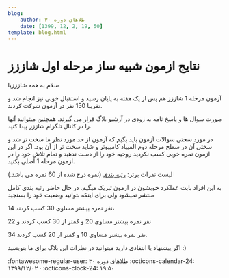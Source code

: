 ```yaml
---
blog:
    author: طلاهای دوره ۳۰
    date: [1399, 12, 2, 19, 50]
template: blog.html
---
```

# نتایج ازمون شبیه ساز مرحله اول شاززز

<div class="cnt">
<p>سلام به همه شازززیا</p>
<p>آزمون مرحله 1 شاززز هم پس از یک هفته به پایان رسید و استقبال خوبی نیز انجام شد و تقریبا 150 نفر در آزمون شرکت کردند. </p>
<p>صورت سوال ها و پاسخ نامه به زودی در آرشیو بلاگ قرار می گیرند. همچنین میتوانید آنها را در کانال تلگرام شاززز پیدا کنید. </p>

<p>در مورد سختی سوالات آزمون باید بگیم که آزمون از حد مورد نظر ما سخت تر شد و سختی آن در سطح مرحله دوم المپیاد کامپیوتر و شاید سخت تر از آن بود. اگر در این ازمون نمره خوبی کسب نکردید روحیه خود را از دست ندهید و تمام تلاش خود را در ازمون مرحله 1 اصلی بکنید.</p>

<p>لیست نفرات برتر: <a href="https://imgur.com/bdMCvlk">رتبه بندی</a> (نمره درج شده از 60 نمره می باشد.)</p>
<p>به این افراد بابت عملکرد خوبشون در ازمون تبریک میگیم. در حال حاضر رتبه بندی کامل منتشر نمیشود ولی برای اینکه بتوانید وضعیت خود را بسنجید </p>
<p>14 نفر نمره بیشتر مساوی 30 کسب کردند،</p>
<p>22 نفر نمره بیشتر مساوی 20 و کمتر از 30 کسب کردند و</p>
<p>34 نفر نمره بیشتر مساوی 10 و کمتر از 20 کسب کردند.</p>

<p>اگر پیشنهاد یا انتقادی دارید میتوانید در نظرات این بلاگ برای ما بنویسید :)</p>
</div>

<div class="blog-info" markdown>
<span class="blog-author">
:fontawesome-regular-user: طلاهای دوره ۳۰
</span>
<span class="blog-date">
:octicons-calendar-24: ۱۳۹۹/۱۲/۰۲ · :octicons-clock-24: ۱۹:۵۰
</span>
</div>

